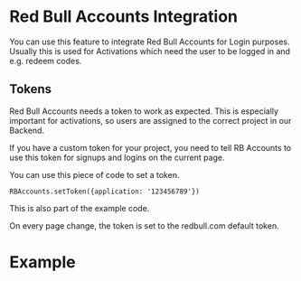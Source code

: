 # Red Bull Accounts Integration
You can use this feature to integrate Red Bull Accounts for Login purposes.
Usually this is used for Activations which need the user to be logged in and e.g. redeem codes.

## Tokens
Red Bull Accounts needs a token to work as expected. This is especially important for activations, so users are
assigned to the correct project in our Backend.

If you have a custom token for your project, you need to tell RB Accounts to use this token for signups and logins on the current page.

You can use this piece of code to set a token.
```
RBAccounts.setToken({application: '123456789'})
```
This is also part of the example code.

On every page change, the token is set to the redbull.com default token.

# Example

